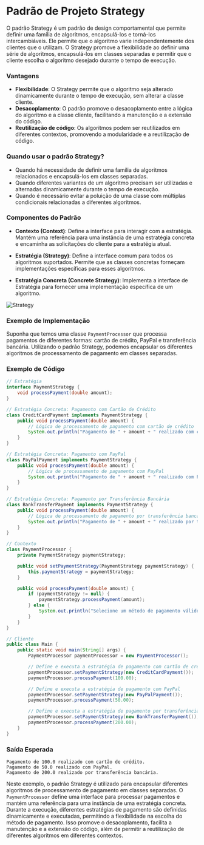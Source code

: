 # Padrão de Projeto Strategy

O padrão Strategy é um padrão de design comportamental que permite definir uma família de algoritmos, encapsulá-los e torná-los intercambiáveis. Ele permite que o algoritmo varie independentemente dos clientes que o utilizam. O Strategy promove a flexibilidade ao definir uma série de algoritmos, encapsulá-los em classes separadas e permitir que o cliente escolha o algoritmo desejado durante o tempo de execução.

### Vantagens

- **Flexibilidade**: O Strategy permite que o algoritmo seja alterado dinamicamente durante o tempo de execução, sem alterar a classe cliente.
- **Desacoplamento**: O padrão promove o desacoplamento entre a lógica do algoritmo e a classe cliente, facilitando a manutenção e a extensão do código.
- **Reutilização de código**: Os algoritmos podem ser reutilizados em diferentes contextos, promovendo a modularidade e a reutilização de código.

### Quando usar o padrão Strategy?

- Quando há necessidade de definir uma família de algoritmos relacionados e encapsulá-los em classes separadas.
- Quando diferentes variantes de um algoritmo precisam ser utilizadas e alternadas dinamicamente durante o tempo de execução.
- Quando é necessário evitar a poluição de uma classe com múltiplas condicionais relacionadas a diferentes algoritmos.

### Componentes do Padrão

- **Contexto (Context)**: Define a interface para interagir com a estratégia. Mantém uma referência para uma instância de uma estratégia concreta e encaminha as solicitações do cliente para a estratégia atual.
  
- **Estratégia (Strategy)**: Define a interface comum para todos os algoritmos suportados. Permite que as classes concretas forneçam implementações específicas para esses algoritmos.
  
- **Estratégia Concreta (Concrete Strategy)**: Implementa a interface de Estratégia para fornecer uma implementação específica de um algoritmo.

![Strategy](./images/strategy.png)

### Exemplo de Implementação

Suponha que temos uma classe `PaymentProcessor` que processa pagamentos de diferentes formas: cartão de crédito, PayPal e transferência bancária. Utilizando o padrão Strategy, podemos encapsular os diferentes algoritmos de processamento de pagamento em classes separadas.

### Exemplo de Código

```java
// Estratégia
interface PaymentStrategy {
    void processPayment(double amount);
}

// Estratégia Concreta: Pagamento com Cartão de Crédito
class CreditCardPayment implements PaymentStrategy {
    public void processPayment(double amount) {
        // Lógica de processamento de pagamento com cartão de crédito
        System.out.println("Pagamento de " + amount + " realizado com cartão de crédito.");
    }
}

// Estratégia Concreta: Pagamento com PayPal
class PayPalPayment implements PaymentStrategy {
    public void processPayment(double amount) {
        // Lógica de processamento de pagamento com PayPal
        System.out.println("Pagamento de " + amount + " realizado com PayPal.");
    }
}

// Estratégia Concreta: Pagamento por Transferência Bancária
class BankTransferPayment implements PaymentStrategy {
    public void processPayment(double amount) {
        // Lógica de processamento de pagamento por transferência bancária
        System.out.println("Pagamento de " + amount + " realizado por transferência bancária.");
    }
}

// Contexto
class PaymentProcessor {
    private PaymentStrategy paymentStrategy;

    public void setPaymentStrategy(PaymentStrategy paymentStrategy) {
        this.paymentStrategy = paymentStrategy;
    }

    public void processPayment(double amount) {
        if (paymentStrategy != null) {
            paymentStrategy.processPayment(amount);
        } else {
            System.out.println("Selecione um método de pagamento válido.");
        }
    }
}

// Cliente
public class Main {
    public static void main(String[] args) {
        PaymentProcessor paymentProcessor = new PaymentProcessor();

        // Define e executa a estratégia de pagamento com cartão de crédito
        paymentProcessor.setPaymentStrategy(new CreditCardPayment());
        paymentProcessor.processPayment(100.00);

        // Define e executa a estratégia de pagamento com PayPal
        paymentProcessor.setPaymentStrategy(new PayPalPayment());
        paymentProcessor.processPayment(50.00);

        // Define e executa a estratégia de pagamento por transferência bancária
        paymentProcessor.setPaymentStrategy(new BankTransferPayment());
        paymentProcessor.processPayment(200.00);
    }
}
```

### Saída Esperada

```
Pagamento de 100.0 realizado com cartão de crédito.
Pagamento de 50.0 realizado com PayPal.
Pagamento de 200.0 realizado por transferência bancária.
```

Neste exemplo, o padrão Strategy é utilizado para encapsular diferentes algoritmos de processamento de pagamento em classes separadas. O `PaymentProcessor` define uma interface para processar pagamentos e mantém uma referência para uma instância de uma estratégia concreta. Durante a execução, diferentes estratégias de pagamento são definidas dinamicamente e executadas, permitindo a flexibilidade na escolha do método de pagamento. Isso promove o desacoplamento, facilita a manutenção e a extensão do código, além de permitir a reutilização de diferentes algoritmos em diferentes contextos.